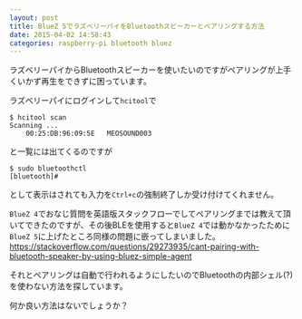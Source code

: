 ```yaml
---
layout: post
title: BlueZ 5でラズベリーパイをBluetoothスピーカーとペアリングする方法
date: 2015-04-02 14:58:43
categories: raspberry-pi bluetooth bluez
---
```

<!-- {% raw %} -->
<p>ラズベリーパイからBluetoothスピーカーを使いたいのですがペアリングが上手くいかず再生をできずに困っています。</p>

<p>ラズベリーパイにログインして<code>hcitool</code>で</p>

<pre><code>$ hcitool scan
Scanning ...
    00:25:DB:96:09:5E   MEOSOUND003
</code></pre>

<p>と一覧には出てくるのですが</p>

<pre><code>$ sudo bluetoothctl
[bluetooth]#
</code></pre>

<p>として表示はされても入力を<code>Ctrl+c</code>の強制終了しか受け付けてくれません。</p>

<p><code>BlueZ 4</code>でおなじ質問を英語版スタックフローでしてペアリングまでは教えて頂いてできたのですが、その後BLEを使用すると<code>BlueZ 4</code>では動かなかったために<code>BlueZ 5</code>に上げたところ同様の問題に嵌ってしまいました。<br>
<a href="https://stackoverflow.com/questions/29273935/cant-pairing-with-bluetooth-speaker-by-using-bluez-simple-agent">https://stackoverflow.com/questions/29273935/cant-pairing-with-bluetooth-speaker-by-using-bluez-simple-agent</a></p>

<p>それとペアリングは自動で行われるようにしたいのでBluetoothの内部シェル(?)を使わない方法を探しています。</p>

<p>何か良い方法はないでしょうか？</p>
<!-- {% endraw %} -->
